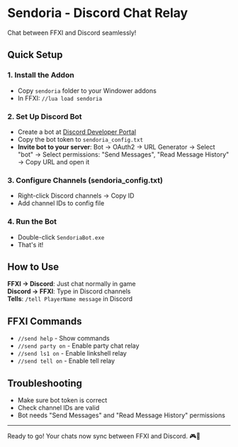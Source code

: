 # Sendoria - Discord Chat Relay

Chat between FFXI and Discord seamlessly!

## Quick Setup

### 1. Install the Addon
- Copy `sendoria` folder to your Windower addons
- In FFXI: `//lua load sendoria`

### 2. Set Up Discord Bot
- Create a bot at [Discord Developer Portal](https://discord.com/developers/applications)
- Copy the bot token to `sendoria_config.txt`
- **Invite bot to your server**: Bot → OAuth2 → URL Generator → Select "bot" → Select permissions: "Send Messages", "Read Message History" → Copy URL and open it

### 3. Configure Channels (sendoria_config.txt)
- Right-click Discord channels → Copy ID
- Add channel IDs to config file

### 4. Run the Bot
- Double-click `SendoriaBot.exe`
- That's it!

## How to Use

**FFXI → Discord**: Just chat normally in game  
**Discord → FFXI**: Type in Discord channels  
**Tells**: `/tell PlayerName message` in Discord

## FFXI Commands
- `//send help` - Show commands
- `//send party on` - Enable party chat relay
- `//send ls1 on` - Enable linkshell relay
- `//send tell on` - Enable tell relay

## Troubleshooting
- Make sure bot token is correct
- Check channel IDs are valid
- Bot needs "Send Messages" and "Read Message History" permissions

---
Ready to go! Your chats now sync between FFXI and Discord. 🎮💬